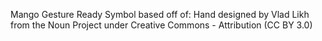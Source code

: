 Mango Gesture Ready Symbol based off of: Hand designed by Vlad Likh from the Noun Project under Creative Commons - Attribution (CC BY 3.0) 
